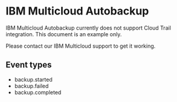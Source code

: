 # IBM Multicloud Autobackup

IBM Multicloud Autobackup currently does not support Cloud Trail integration. This document is an example only.

Please contact our IBM Multicloud support to get it working.

## Event types

- backup.started
- backup.failed
- backup.completed
